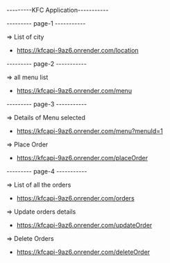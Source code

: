---------KFC Application-----------


--------- page-1 -----------

=> List of city 
- https://kfcapi-9az6.onrender.com/location


--------- page-2 -----------

=> all menu list 
- https://kfcapi-9az6.onrender.com/menu


--------- page-3 -----------

=> Details of Menu selected 
- https://kfcapi-9az6.onrender.com/menu?menuId=1

=> Place Order 
- https://kfcapi-9az6.onrender.com/placeOrder


--------- page-4 -----------

=> List of all the orders 
- https://kfcapi-9az6.onrender.com/orders

=> Update orders details 
- https://kfcapi-9az6.onrender.com/updateOrder

=> Delete Orders 
- https://kfcapi-9az6.onrender.com/deleteOrder